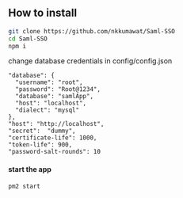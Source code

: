 ## How to install
```bash
git clone https://github.com/nkkumawat/Saml-SSO
cd Saml-SSO
npm i
```

change database credentials in config/config.json
```
"database": {
  "username": "root", 
  "password": "Root@1234",
  "database": "samlApp",
  "host": "localhost",
  "dialect": "mysql"
},
"host": "http://localhost",
"secret":  "dummy",
"certificate-life": 1000,
"token-life": 900,
"password-salt-rounds": 10
```
#### start the app
```bash
pm2 start
```

